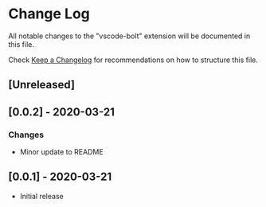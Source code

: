 # Change Log

All notable changes to the "vscode-bolt" extension will be documented in this file.

Check [Keep a Changelog](http://keepachangelog.com/) for recommendations on how to structure this file.

## [Unreleased]

## [0.0.2] - 2020-03-21
### Changes
- Minor update to README

## [0.0.1] - 2020-03-21
- Initial release